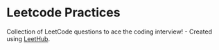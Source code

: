 # Leetcode Practices
Collection of LeetCode questions to ace the coding interview! - Created using [LeetHub](https://github.com/QasimWani/LeetHub).

